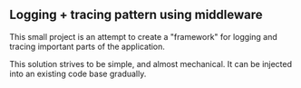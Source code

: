 ## Logging + tracing pattern using middleware

This small project is an attempt to create a "framework"
for logging and tracing important parts of the application.

This solution strives to be simple, and almost mechanical. It can be injected 
into an existing code base gradually.

